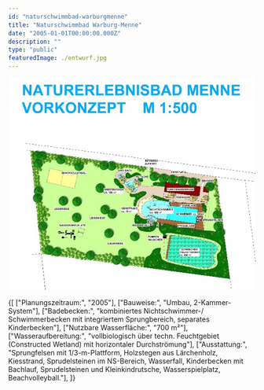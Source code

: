 ```yaml
---
id: "naturschwimmbad-warburgmenne"
title: "Naturschwimmbad Warburg-Menne"
date: "2005-01-01T00:00:00.000Z"
description: ""
type: "public"
featuredImage: ./entwurf.jpg
---
```


!["Entwurf"](./entwurf.jpg)

<SpecificationsTable title="Naturschwimmbad Warburg-Menne - Vorkonzept - technische Daten">
    {[
        ["Planungszeitraum:", "2005"],
        ["Bauweise:", "Umbau, 2-Kammer-System"],
        ["Badebecken:", "kombiniertes Nichtschwimmer-/ Schwimmerbecken mit integriertem Sprungbereich, separates Kinderbecken"],
        ["Nutzbare Wasserfläche:", "700 m²"],
        ["Wasseraufbereitung:", "vollbiologisch über techn. Feuchtgebiet (Constructed Wetland) mit horizontaler Durchströmung"],
        ["Ausstattung:", "Sprungfelsen mit 1/3-m-Plattform, Holzstegen aus Lärchenholz, Kiesstrand, Sprudelsteinen im NS-Bereich, Wasserfall, Kinderbecken mit Bachlauf, Sprudelsteinen und Kleinkindrutsche, Wasserspielplatz, Beachvolleyball."],
    ]}
</SpecificationsTable>

